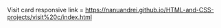 Visit card responsive
link = https://nanuandrei.github.io/HTML-and-CSS-projects/visit%20c/index.html
